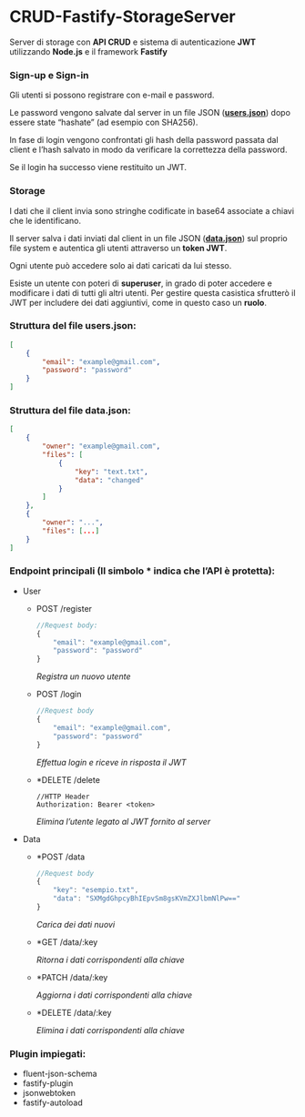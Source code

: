 # CRUD-Fastify-StorageServer
Server di storage con **API CRUD** e sistema di autenticazione **JWT** utilizzando **Node.js** e il framework **Fastify**

### **Sign-up e Sign-in**

Gli utenti si possono registrare con e-mail e password.

Le password vengono salvate dal server in un file JSON ([**users.json**](#struttura-del-file-usersjson)) dopo essere state “hashate” (ad esempio con SHA256). 

In fase di login vengono confrontati gli hash della password passata dal client e l’hash salvato in modo da verificare la correttezza della password.

Se il login ha successo viene restituito un JWT.

### **Storage**

I dati che il client invia sono stringhe codificate in base64 associate a chiavi che le identificano.

Il server salva i dati inviati dal client in un file JSON ([**data.json**](#struttura-del-file-datajson)) sul proprio file system e autentica gli utenti attraverso un **token JWT**.

Ogni utente può accedere solo ai dati caricati da lui stesso.

Esiste un utente con poteri di **superuser**, in grado di poter accedere e modificare i dati di tutti gli altri utenti. Per gestire questa casistica sfrutterò il JWT per includere dei dati aggiuntivi, come in questo caso un **ruolo**.

### **Struttura del file users.json:**
```json
[
    {
        "email": "example@gmail.com",
        "password": "password"
    }
]
```

### **Struttura del file data.json:**
```json
[
    {
        "owner": "example@gmail.com",
        "files": [
            {
                "key": "text.txt",
                "data": "changed"
            }
        ]
    },
    {
        "owner": "...",
        "files": [...]
    } 
]
```

### **Endpoint principali** (Il simbolo * indica che l’API è protetta):
- User
    - POST /register
        ```javascript
        //Request body:
        {
            "email": "example@gmail.com",
            "password": "password"
        }
        ```

        _Registra un nuovo utente_
    - POST /login
        ```javascript
        //Request body
        {
            "email": "example@gmail.com",
            "password": "password"
        }
        ```
        _Effettua login e riceve in risposta il JWT_
    - *DELETE /delete
        ```
        //HTTP Header
        Authorization: Bearer <token>
        ```
    
        _Elimina l’utente legato al JWT fornito al server_
- Data
    - *POST /data

        ```javascript
        //Request body
        { 
            "key": "esempio.txt",
            "data": "SXMgdGhpcyBhIEpvSm8gsKVmZXJlbmNlPw=="
        }
        ```

        _Carica dei dati nuovi_
    - *GET /data/:key
    
        _Ritorna i dati corrispondenti alla chiave_
    - *PATCH /data/:key
    
        _Aggiorna i dati corrispondenti alla chiave_
    - *DELETE /data/:key
    
        _Elimina i dati corrispondenti alla chiave_	

### **Plugin impiegati**:
- fluent-json-schema
- fastify-plugin
- jsonwebtoken
- fastify-autoload 


